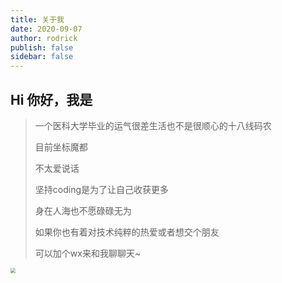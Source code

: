 ```yaml
---
title: 关于我
date: 2020-09-07
author: rodrick
publish: false
sidebar: false
---
```


## Hi 你好，我是

> 一个医科大学毕业的运气很差生活也不是很顺心的十八线码农
>
> 目前坐标魔都
>
> 不太爱说话
>
> 坚持coding是为了让自己收获更多
>
> 身在人海也不愿碌碌无为
>
> 如果你也有着对技术纯粹的热爱或者想交个朋友
>
> 可以加个wx来和我聊聊天~



<img src="https://raw.githubusercontent.com/rodrick278/blog/gh-pages/wechat.png" style="zoom: 50%;" />

